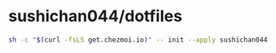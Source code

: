 
# sushichan044/dotfiles


```bash
sh -c "$(curl -fsLS get.chezmoi.io)" -- init --apply sushichan044
```
